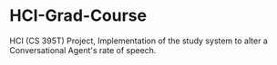# HCI-Grad-Course
HCI (CS 395T) Project, Implementation of the study system to alter a Conversational Agent's rate of speech.
